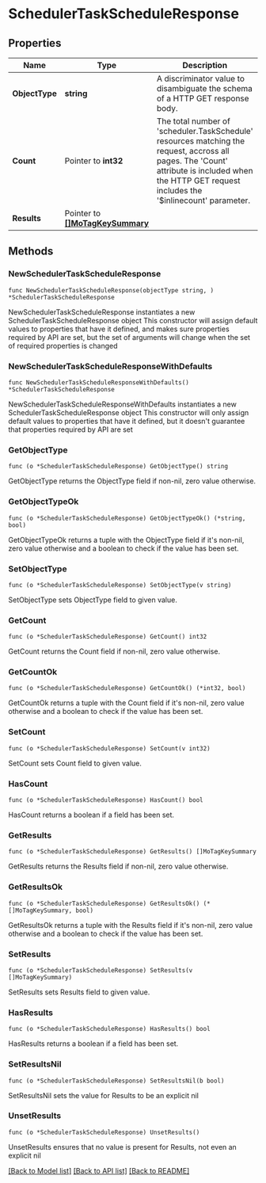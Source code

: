 # SchedulerTaskScheduleResponse

## Properties

Name | Type | Description | Notes
------------ | ------------- | ------------- | -------------
**ObjectType** | **string** | A discriminator value to disambiguate the schema of a HTTP GET response body. | 
**Count** | Pointer to **int32** | The total number of &#39;scheduler.TaskSchedule&#39; resources matching the request, accross all pages. The &#39;Count&#39; attribute is included when the HTTP GET request includes the &#39;$inlinecount&#39; parameter. | [optional] 
**Results** | Pointer to [**[]MoTagKeySummary**](MoTagKeySummary.md) |  | [optional] 

## Methods

### NewSchedulerTaskScheduleResponse

`func NewSchedulerTaskScheduleResponse(objectType string, ) *SchedulerTaskScheduleResponse`

NewSchedulerTaskScheduleResponse instantiates a new SchedulerTaskScheduleResponse object
This constructor will assign default values to properties that have it defined,
and makes sure properties required by API are set, but the set of arguments
will change when the set of required properties is changed

### NewSchedulerTaskScheduleResponseWithDefaults

`func NewSchedulerTaskScheduleResponseWithDefaults() *SchedulerTaskScheduleResponse`

NewSchedulerTaskScheduleResponseWithDefaults instantiates a new SchedulerTaskScheduleResponse object
This constructor will only assign default values to properties that have it defined,
but it doesn't guarantee that properties required by API are set

### GetObjectType

`func (o *SchedulerTaskScheduleResponse) GetObjectType() string`

GetObjectType returns the ObjectType field if non-nil, zero value otherwise.

### GetObjectTypeOk

`func (o *SchedulerTaskScheduleResponse) GetObjectTypeOk() (*string, bool)`

GetObjectTypeOk returns a tuple with the ObjectType field if it's non-nil, zero value otherwise
and a boolean to check if the value has been set.

### SetObjectType

`func (o *SchedulerTaskScheduleResponse) SetObjectType(v string)`

SetObjectType sets ObjectType field to given value.


### GetCount

`func (o *SchedulerTaskScheduleResponse) GetCount() int32`

GetCount returns the Count field if non-nil, zero value otherwise.

### GetCountOk

`func (o *SchedulerTaskScheduleResponse) GetCountOk() (*int32, bool)`

GetCountOk returns a tuple with the Count field if it's non-nil, zero value otherwise
and a boolean to check if the value has been set.

### SetCount

`func (o *SchedulerTaskScheduleResponse) SetCount(v int32)`

SetCount sets Count field to given value.

### HasCount

`func (o *SchedulerTaskScheduleResponse) HasCount() bool`

HasCount returns a boolean if a field has been set.

### GetResults

`func (o *SchedulerTaskScheduleResponse) GetResults() []MoTagKeySummary`

GetResults returns the Results field if non-nil, zero value otherwise.

### GetResultsOk

`func (o *SchedulerTaskScheduleResponse) GetResultsOk() (*[]MoTagKeySummary, bool)`

GetResultsOk returns a tuple with the Results field if it's non-nil, zero value otherwise
and a boolean to check if the value has been set.

### SetResults

`func (o *SchedulerTaskScheduleResponse) SetResults(v []MoTagKeySummary)`

SetResults sets Results field to given value.

### HasResults

`func (o *SchedulerTaskScheduleResponse) HasResults() bool`

HasResults returns a boolean if a field has been set.

### SetResultsNil

`func (o *SchedulerTaskScheduleResponse) SetResultsNil(b bool)`

 SetResultsNil sets the value for Results to be an explicit nil

### UnsetResults
`func (o *SchedulerTaskScheduleResponse) UnsetResults()`

UnsetResults ensures that no value is present for Results, not even an explicit nil

[[Back to Model list]](../README.md#documentation-for-models) [[Back to API list]](../README.md#documentation-for-api-endpoints) [[Back to README]](../README.md)


